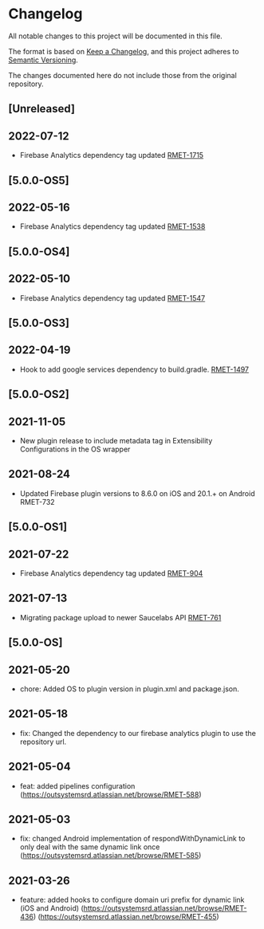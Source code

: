 # Changelog
All notable changes to this project will be documented in this file.

The format is based on [Keep a Changelog](https://keepachangelog.com/en/1.0.0/),
and this project adheres to [Semantic Versioning](https://semver.org/spec/v2.0.0.html).

The changes documented here do not include those from the original repository.

## [Unreleased]

## 2022-07-12
- Firebase Analytics dependency tag updated  [RMET-1715](https://outsystemsrd.atlassian.net/browse/RMET-1715)

## [5.0.0-OS5]
## 2022-05-16
- Firebase Analytics dependency tag updated  [RMET-1538](https://outsystemsrd.atlassian.net/browse/RMET-1538)

## [5.0.0-OS4]
## 2022-05-10
- Firebase Analytics dependency tag updated  [RMET-1547](https://outsystemsrd.atlassian.net/browse/RMET-1547)

## [5.0.0-OS3]
## 2022-04-19
- Hook to add google services dependency to build.gradle. [RMET-1497](https://outsystemsrd.atlassian.net/browse/RMET-1497)

## [5.0.0-OS2]

## 2021-11-05
- New plugin release to include metadata tag in Extensibility Configurations in the OS wrapper

## 2021-08-24
- Updated Firebase plugin versions to 8.6.0 on iOS and 20.1.+ on Android RMET-732

## [5.0.0-OS1]

## 2021-07-22
- Firebase Analytics dependency tag updated  [RMET-904](https://outsystemsrd.atlassian.net/browse/RMET-904)

## 2021-07-13
- Migrating package upload to newer Saucelabs API [RMET-761](https://outsystemsrd.atlassian.net/browse/RMET-761)

## [5.0.0-OS]

## 2021-05-20
- chore: Added OS to plugin version in plugin.xml and package.json.

## 2021-05-18
- fix: Changed the dependency to our firebase analytics plugin to use the repository url.

## 2021-05-04
- feat: added pipelines configuration (https://outsystemsrd.atlassian.net/browse/RMET-588)

## 2021-05-03
- fix: changed Android implementation of respondWithDynamicLink to only deal with the same dynamic link once (https://outsystemsrd.atlassian.net/browse/RMET-585)

## 2021-03-26
- feature: added hooks to configure domain uri prefix for dynamic link (iOS and Android) (https://outsystemsrd.atlassian.net/browse/RMET-436) (https://outsystemsrd.atlassian.net/browse/RMET-455)
